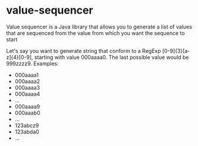 # value-sequencer
Value sequencer is a Java library that allows you to generate a list of values that are sequenced from the value from which you want the sequence to start

Let's say you want to generate string that conform to a RegExp [0-9]{3}[a-z]{4}[0-9], starting with value 000aaaa0.
The last possible value would be 999zzzz9. Examples:
- 000aaaa1
- 000aaaa2
- 000aaaa3
- 000aaaa4
- ...
- 000aaaa9
- 000aaab0
- ...
- 123abcz9
- 123abda0
- ...
